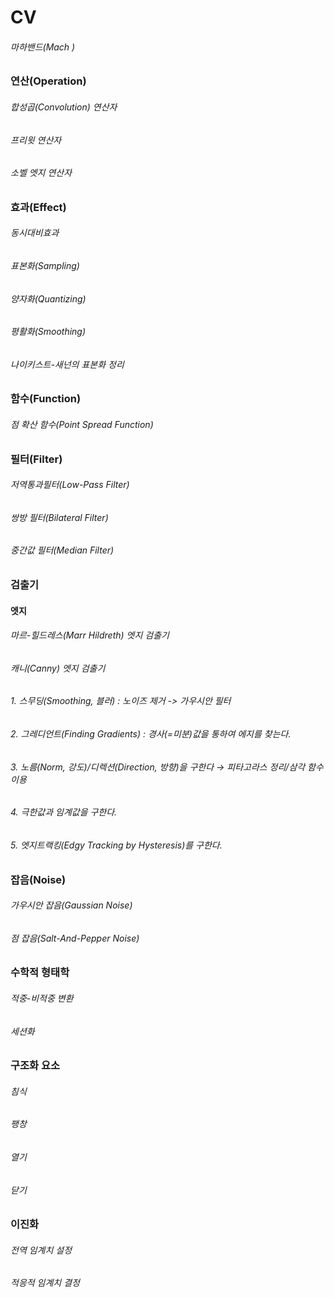# CV

###### 마하밴드(Mach )

### 연산(Operation)
###### 합성곱(Convolution) 연산자
###### 프리윗 연산자
###### 소벨 엣지 연산자

### 효과(Effect)
###### 동시대비효과
###### 표본화(Sampling)
###### 양자화(Quantizing)
###### 평활화(Smoothing)
###### 나이키스트-새넌의 표본화 정리

### 함수(Function)
###### 점 확산 함수(Point Spread Function)

### 필터(Filter)
###### 저역통과필터(Low-Pass Filter)
###### 쌍방 필터(Bilateral Filter)
###### 중간값 필터(Median Filter)

### 검출기
#### 엣지
###### 마르-힐드레스(Marr Hildreth) 엣지 검출기
###### 캐니(Canny) 엣지 검출기
###### 1. 스무딩(Smoothing, 블러) : 노이즈 제거 -> 가우시안 필터
###### 2. 그레디언트(Finding Gradients) : 경사(=미분)값을 통하여 에지를 찾는다.
###### 3. 노름(Norm, 강도)/디렉션(Direction, 방향)을 구한다 → 피타고라스 정리/삼각 함수 이용
###### 4. 극한값과 임계값을 구한다.
###### 5. 엣지트랙킹(Edgy Tracking by Hysteresis)를 구한다.
### 잡음(Noise)
###### 가우시안 잡음(Gaussian Noise)
###### 점 잡음(Salt-And-Pepper Noise)

### 수학적 형태학
###### 적중-비적중 변환
###### 세션화

### 구조화 요소
###### 침식
###### 팽창
###### 열기
###### 닫기

### 이진화
###### 전역 임계치 설정
###### 적응적 임계치 결정
###### 
